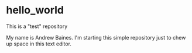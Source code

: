 # hello_world
This is a "test" repository

My name is Andrew Baines. I'm starting this simple repository just to chew up space in this text editor.
